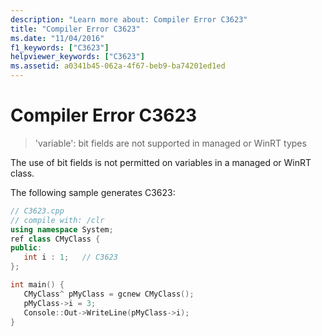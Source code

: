 ```yaml
---
description: "Learn more about: Compiler Error C3623"
title: "Compiler Error C3623"
ms.date: "11/04/2016"
f1_keywords: ["C3623"]
helpviewer_keywords: ["C3623"]
ms.assetid: a0341b45-062a-4f67-beb9-ba74201ed1ed
---
```

# Compiler Error C3623

> 'variable': bit fields are not supported in managed or WinRT types

The use of bit fields is not permitted on variables in a managed or WinRT class.

The following sample generates C3623:

```cpp
// C3623.cpp
// compile with: /clr
using namespace System;
ref class CMyClass {
public:
   int i : 1;   // C3623
};

int main() {
   CMyClass^ pMyClass = gcnew CMyClass();
   pMyClass->i = 3;
   Console::Out->WriteLine(pMyClass->i);
}
```
